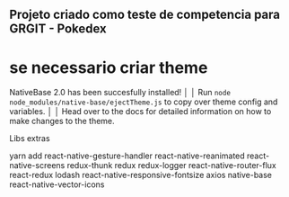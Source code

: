 ## Projeto criado como teste de competencia para GRGIT - Pokedex

# se necessario criar theme

NativeBase 2.0 has been succesfully installed! │
│ Run `node node_modules/native-base/ejectTheme.js` to copy over theme config and variables. │
│ Head over to the docs for detailed information on how to make changes to the theme.

Libs extras

yarn add react-native-gesture-handler react-native-reanimated react-native-screens redux-thunk redux redux-logger react-native-router-flux react-redux lodash react-native-responsive-fontsize axios native-base react-native-vector-icons
